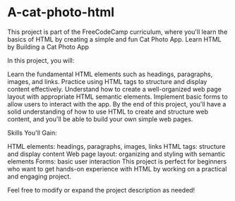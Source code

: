# A-cat-photo-html
This project is part of the FreeCodeCamp curriculum, where you'll learn the basics of HTML by creating a simple and fun Cat Photo App.
Learn HTML by Building a Cat Photo App


In this project, you will:


Learn the fundamental HTML elements such as headings, paragraphs, images, and links.
Practice using HTML tags to structure and display content effectively.
Understand how to create a well-organized web page layout with appropriate HTML semantic elements.
Implement basic forms to allow users to interact with the app.
By the end of this project, you'll have a solid understanding of how to use HTML to create and structure web content, and you'll be able to build your own simple web pages.


Skills You'll Gain:

HTML elements: headings, paragraphs, images, links
HTML tags: structure and display content
Web page layout: organizing and styling with semantic elements
Forms: basic user interaction
This project is perfect for beginners who want to get hands-on experience with HTML by working on a practical and engaging project.

Feel free to modify or expand the project description as needed!
